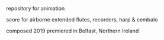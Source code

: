 repository for animation


score for airborne extended 
flutes, recorders, harp & cembalo

composed 2019 
premiered in Belfast, Northern Ireland

